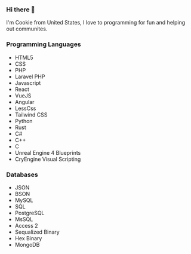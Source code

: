 ### Hi there 👋

I'm Cookie from United States, I love to programming for fun and helping out communites. 

### Programming Languages
- HTML5
- CSS
- PHP
- Laravel PHP
- Javascript
- React
- VueJS
- Angular
- LessCss
- Tailwind CSS
- Python
- Rust
- C#
- C++
- C
- Unreal Engine 4 Blueprints
- CryEngine Visual Scripting

### Databases
- JSON
- BSON
- MySQL
- SQL
- PostgreSQL
- MsSQL
- Access 2
- Sequalized Binary
- Hex Binary
- MongoDB


